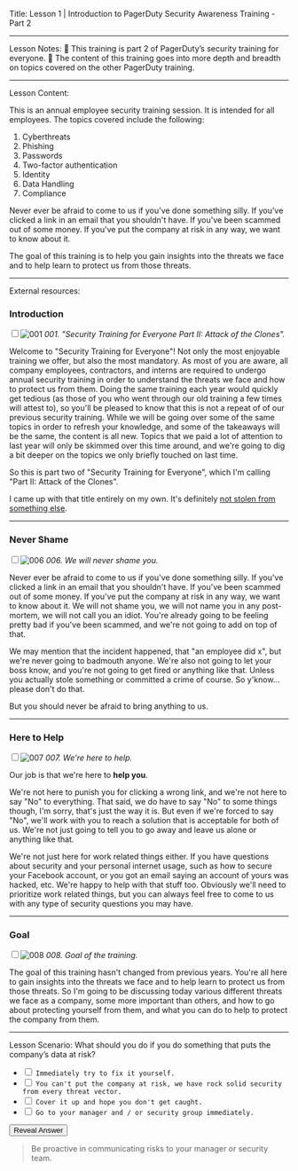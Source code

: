 Title:
Lesson 1 | Introduction to PagerDuty Security Awareness Training - Part 2

---

Lesson Notes:
:dart: This training is part 2 of PagerDuty’s security training for everyone.
:dart: The content of this training goes into more depth and breadth on topics covered on the other PagerDuty training.

---

Lesson Content:

This is an annual employee security training session. It is intended for all employees. The topics covered include the following:

1. Cyberthreats
2. Phishing
3. Passwords
4. Two-factor authentication
5. Identity
6. Data Handling
7. Compliance

Never ever be afraid to come to us if you've done something silly. If you've clicked a link in an email that you shouldn't have. If you've been scammed out of some money. If you've put the company at risk in any way, we want to know about it. 

The goal of this training is to help you gain insights into the threats we face and to help learn to protect us from those threats. 

---

External resources:

### Introduction

<input type="checkbox" id="001" /><label for="001">![001](/slides/for_everyone_part_ii/for_everyone_part_ii.001.jpeg)</label>
_001. "Security Training for Everyone Part II: Attack of the Clones"._

Welcome to "Security Training for Everyone"! Not only the most enjoyable training we offer, but also the most mandatory. As most of you are aware, all company employees, contractors, and interns are required to undergo annual security training in order to understand the threats we face and how to protect us from them. Doing the same training each year would quickly get tedious (as those of you who went through our old training a few times will attest to), so you'll be pleased to know that this is not a repeat of of our previous security training. While we will be going over some of the same topics in order to refresh your knowledge, and some of the takeaways will be the same, the content is all new. Topics that we paid a lot of attention to last year will only be skimmed over this time around, and we're going to dig a bit deeper on the topics we only briefly touched on last time.

So this is part two of "Security Training for Everyone", which I'm calling "Part II: Attack of the Clones".

I came up with that title entirely on my own. It's definitely [not stolen from something else](https://www.imdb.com/title/tt0121765/).

---

### Never Shame

<input type="checkbox" id="006" /><label for="006">![006](/slides/for_everyone_part_ii/for_everyone_part_ii.006.jpeg)</label>
_006. We will never shame you._

Never ever be afraid to come to us if you've done something silly. If you've clicked a link in an email that you shouldn't have. If you've been scammed out of some money. If you've put the company at risk in any way, we want to know about it. We will not shame you, we will not name you in any post-mortem, we will not call you an idiot. You're already going to be feeling pretty bad if you've been scammed, and we're not going to add on top of that.

We may mention that the incident happened, that "an employee did x", but we're never going to badmouth anyone. We're also not going to let your boss know, and you're not going to get fired or anything like that. Unless you actually stole something or committed a crime of course. So y'know... please don't do that.

But you should never be afraid to bring anything to us.

---

### Here to Help

<input type="checkbox" id="007" /><label for="007">![007](/slides/for_everyone_part_ii/for_everyone_part_ii.007.jpeg)</label>
_007. We're here to help._

Our job is that we're here to **help you**. 

We're not here to punish you for clicking a wrong link, and we're not here to say "No" to everything. That said, we do have to say "No" to some things though, I'm sorry, that's just the way it is. But even if we're forced to say "No", we'll work with you to reach a solution that is acceptable for both of us. We're not just going to tell you to go away and leave us alone or anything like that.

We're not just here for work related things either. If you have questions about security and your personal internet usage, such as how to secure your Facebook account, or you got an email saying an account of yours was hacked, etc. We're happy to help with that stuff too. Obviously we'll need to prioritize work related things, but you can always feel free to come to us with any type of security questions you may have.

---

### Goal

<input type="checkbox" id="008" /><label for="008">![008](/slides/for_everyone_part_ii/for_everyone_part_ii.008.jpeg)</label>
_008. Goal of the training._

The goal of this training hasn't changed from previous years. You're all here to gain insights into the threats we face and to help learn to protect us from those threats. So I'm going to be discussing today various different threats we face as a company, some more important than others, and how to go about protecting yourself from them, and what you can do to help to protect the company from them.

---

Lesson Scenario:
What should you do if you do something that puts the company’s data at risk?

- <input type="checkbox"> `Immediately try to fix it yourself.`
- <input type="checkbox"> `You can't put the company at risk, we have rock solid security from every threat vector.`
- <input type="checkbox"> `Cover it up and hope you don't get caught.`
- <input type="checkbox"> `Go to your manager and / or security group immediately.`

<div class="reveal-answer">
	<button class="button">Reveal Answer</button>
	<blockquote><p>Be proactive in communicating risks to your manager or security team.
</p></blockquote>

